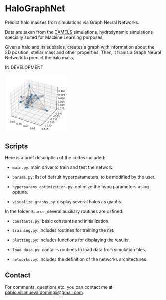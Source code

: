 # HaloGraphNet

Predict halo masses from simulations via Graph Neural Networks.

Data are taken from the [CAMELS](https://camels.readthedocs.io/en/latest/index.html) simulations, hydrodynamic simulations specially suited for Machine Learning purposes.

Given a halo and its subhalos, creates a graph with information about the 3D position, stellar mass and other properties. Then, it trains a Graph Neural Network to predict the halo mass.


IN DEVELOPMENT

<img src="visualize_graph.png" width="200">

## Scripts

Here is a brief description of the codes included:

- `main.py`: main driver to train and test the network.

- `params.py`: list of default hyperparameters, to be modified by the user.

- `hyperparams_optimization.py`: optimize the hyperparameters using optuna.

- `visualize_graphs.py`: display several halos as graphs.

In the folder `Source`, several auxiliary routines are defined:

* `constants.py`: basic constants and initialization.

* `training.py`: includes routines for training the net.

* `plotting.py`: includes functions for displaying the results.

* `load_data.py`: contains routines to load data from simulation files.

* `networks.py`: includes the definition of the networks architectures.


## Contact

For comments, questions etc. you can contact me at <pablo.villanueva.domingo@gmail.com>.
